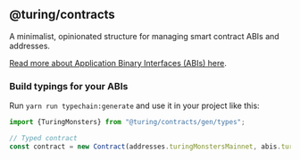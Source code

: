 ## @turing/contracts

A minimalist, opinionated structure for managing smart contract ABIs and addresses.

[Read more about Application Binary Interfaces (ABIs) here](https://ethereum.stackexchange.com/questions/234/what-is-an-abi-and-why-is-it-needed-to-interact-with-contracts).


### Build typings for your ABIs
Run `yarn run typechain:generate` and use it in your project like this:

```ts
import {TuringMonsters} from "@turing/contracts/gen/types";

// Typed contract
const contract = new Contract(addresses.turingMonstersMainnet, abis.turingMonsters) as TuringMonsters;
```
